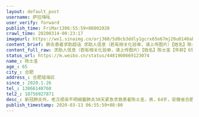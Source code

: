 ```yaml
---
layout: default_post
username: 萨拉嗨吆
user_verify: forward
publish_time: FriMar1306:55:59+08002020
crawl_time: 20200314-00:23:17
imageurl: https://wx1.sinaimg.cn/orj360/5d0cb3ddly1gcrx65o67mj20u0140abl.jpg,https://wx3.sinaimg.cn/orj360/5d0cb3ddly1gcrx66oc4bj20u01o0dv0.jpg,https://wx4.sinaimg.cn/orj360/5d0cb3ddly1gcrx67sfodj20u01o047k.jpg,https://wx3.sinaimg.cn/orj360/5d0cb3ddly1gcrx68xeqwj20u01o0gu8.jpg,https://wx1.sinaimg.cn/orj360/5d0cb3ddly1gcrx69s5pqj20u01o0qb5.jpg,https://wx3.sinaimg.cn/orj360/5d0cb3ddly1gcrx6as1ioj20u01o0wne.jpg,https://wx4.sinaimg.cn/orj360/5d0cb3ddly1gcrx6c5w1sj20u01o0n5y.jpg,https://wx3.sinaimg.cn/orj360/5d0cb3ddly1gcrx6cx11ij20u01o047j.jpg,https://wx4.sinaimg.cn/orj360/5d0cb3ddly1gcrx6dvqbpj20u01o0ap6.jpg
content_brief: 肺炎患者求助超话 求助人信息（若有相关化验单，请上传图片）【姓名】陈士圣【年龄】65【所在城市】合肥【所在小区、社区】合肥瑶海区【患病时间】2020.1.26【联系方式】●●●【其他紧急联系人】●●●【病情描述】新冠肺炎外，老汉感染不明细菌肺炎30天紧急求救 患者陈士圣， ...全文
content_full_raw: 求助人信息（若有相关化验单，请上传图片）【姓名】陈士圣【年龄】65【所在城市】合肥【所在小区、社区】合肥瑶海区【患病时间】2020.1.26【联系方式】●●●【其他紧急联系人】●●●【病情描述】新冠肺炎外，老汉感染不明细菌肺炎30天紧急求救患者陈士圣，男，64岁，安徽省合肥市肥东县古城镇陈兴人。发病前一直在家以种地为生，身体状况良好。2020年1月26日（年初二）至2月3日（年初十）期间，间断性发烧，先后两次前往县医院检查无果，并排除了新型冠状病毒肺炎的可能。2月9日前往安徽省立医院检查，再次排除了新型冠状病毒肺炎。期间一直交错高低烧不退，2月12日省立医院住院后开展全面检查，发现有肝部硬化积液现象，后又诊断出“脓毒血症”并有细菌感染肺部炎症。2月15日出现休克现象随即转入重症监护室。在经过十多天的紧急治疗后，其它症状均有所缓解和控制，但肺部不明细菌感染的炎症一直无法得到控制。多次进行肺部细菌培养，至今仍未明确感染细菌，肺部影像呈现白化现象严重，截止住院30天，患者高低烧间断持续。患者住院期间，大小便不能自理，医院曾让家人两次病危签字。现我们向社会各界特别是医务工作者、医学专家学者们，发出紧急求救信号“新冠肺炎外，老汉感染不明细菌肺炎，谁来救救他…”。希望能早日明确病情，搞清楚具体细菌感染病因，请大家转发此求救信号吧。陈士圣，一个地道的庄稼人，别人眼中他是一个勤劳善良，有点文化和小幽默的男人。老汉一辈子脸朝黄土背朝天，在家勤勤恳恳的种那几亩地，去过县城和省会合肥，就再也没有出过远门了。原本家庭在周围十里八乡穷的能排上号，在经过这个庄稼汉含辛茹苦三十年左右的努力和付出后，前些年在村子里也盖了几间小房，可一直疲于奔命忙于生计，至今盖好的房子也没来得及粉刷。陈士圣老汉为人有着乡下农村人的朴实和热情，遇人总爱憨笑主动打招呼，有乡里乡亲来串门时，总是非常客气谦虚的引人进屋落座。如果是在饭间，他一定会用尽全力邀请串门的乡亲坐在桌上吃两口热乎菜或喝一杯小酒。对待晚一辈，他总是爱惜有佳，喜欢和年轻人做成朋友。他虽然读书不多，但非常爱好哲学，总是能在与晚辈的交流沟通中，用一些简单的辩证唯物主义观点，去帮助晚辈分析问题和解决问题。在家族或乡亲们遇到一些困难和疑问时，他总是喜欢第一个站出来说话，给他人帮助，为他人排忧解难。正是陈士圣多年来能如此待人做事，当他病倒的消息传来时，很多身边人都开始行动了起来，有的不止一次希望前往医院来探望，有的把几千上万元的治疗费用直接汇款过来，让他看病，支持他战胜病魔。当然少部分人的力量还是有限的，自从陈士圣住省立医院以来，已一月有余，每天几千甚至上万元的治疗费用，几乎已经让这个原本并不富裕的家庭陷入绝境之地。由于至今仍未明确是某种细菌感染，陈士圣间断性发烧已经一个多月了，现在依然没有得到有效控制。未来究竟什么时候是一个尽头，每天高昂的医疗费用，这究竟是一个什么样的细菌感染，是一个什么样的病等，这些问题都成为了陈士圣想要活着路上的绊脚石。现我们向社会各界特别是医务工作者、医学专家学者们，发出紧急求救信号“新冠肺炎外，庄稼汉感染不明细菌肺炎，谁来救救他…”。让我们献出我们的爱心，转发传递我们的爱心吧，您一个小小的举动，不仅会温暖一个世界，还会给黑暗中的人带来光明！2020.3.13合肥
status_url: https://m.weibo.cn/status/4481908669123074
name_: 陈士圣
age_: 65
city_: 合肥
address_: 合肥瑶海区
since_: 2020.1.26
tel_: 13866148760
tel2_: 18756927871
desc_: 新冠肺炎外，老汉感染不明细菌肺炎30天紧急求救患者陈士圣，男，64岁，安徽省合肥市肥东县古城镇陈兴人。发病前一直在家以种地为生，身体状况良好。2020年1月26日（年初二）至2月3日（年初十）期间，间断性发烧，先后两次前往县医院检查无果，并排除了新型冠状病毒肺炎的可能。2月9日前往安徽省立医院检查，再次排除了新型冠状病毒肺炎。期间一直交错高低烧不退，2月12日省立医院住院后开展全面检查，发现有肝部硬化积液现象，后又诊断出“脓毒血症”并有细菌感染肺部炎症。2月15日出现休克现象随即转入重症监护室。在经过十多天的紧急治疗后，其它症状均有所缓解和控制，但肺部不明细菌感染的炎症一直无法得到控制。多次进行肺部细菌培养，至今仍未明确感染细菌，肺部影像呈现白化现象严重，截止住院30天，患者高低烧间断持续。患者住院期间，大小便不能自理，医院曾让家人两次病危签字。现我们向社会各界特别是医务工作者、医学专家学者们，发出紧急求救信号“新冠肺炎外，老汉感染不明细菌肺炎，谁来救救他…”。希望能早日明确病情，搞清楚具体细菌感染病因，请大家转发此求救信号吧。陈士圣，一个地道的庄稼人，别人眼中他是一个勤劳善良，有点文化和小幽默的男人。老汉一辈子脸朝黄土背朝天，在家勤勤恳恳的种那几亩地，去过县城和省会合肥，就再也没有出过远门了。原本家庭在周围十里八乡穷的能排上号，在经过这个庄稼汉含辛茹苦三十年左右的努力和付出后，前些年在村子里也盖了几间小房，可一直疲于奔命忙于生计，至今盖好的房子也没来得及粉刷。陈士圣老汉为人有着乡下农村人的朴实和热情，遇人总爱憨笑主动打招呼，有乡里乡亲来串门时，总是非常客气谦虚的引人进屋落座。如果是在饭间，他一定会用尽全力邀请串门的乡亲坐在桌上吃两口热乎菜或喝一杯小酒。对待晚一辈，他总是爱惜有佳，喜欢和年轻人做成朋友。他虽然读书不多，但非常爱好哲学，总是能在与晚辈的交流沟通中，用一些简单的辩证唯物主义观点，去帮助晚辈分析问题和解决问题。在家族或乡亲们遇到一些困难和疑问时，他总是喜欢第一个站出来说话，给他人帮助，为他人排忧解难。正是陈士圣多年来能如此待人做事，当他病倒的消息传来时，很多身边人都开始行动了起来，有的不止一次希望前往医院来探望，有的把几千上万元的治疗费用直接汇款过来，让他看病，支持他战胜病魔。当然少部分人的力量还是有限的，自从陈士圣住省立医院以来，已一月有余，每天几千甚至上万元的治疗费用，几乎已经让这个原本并不富裕的家庭陷入绝境之地。由于至今仍未明确是某种细菌感染，陈士圣间断性发烧已经一个多月了，现在依然没有得到有效控制。未来究竟什么时候是一个尽头，每天高昂的医疗费用，这究竟是一个什么样的细菌感染，是一个什么样的病等，这些问题都成为了陈士圣想要活着路上的绊脚石。现我们向社会各界特别是医务工作者、医学专家学者们，发出紧急求救信号“新冠肺炎外，庄稼汉感染不明细菌肺炎，谁来救救他…”。让我们献出我们的爱心，转发传递我们的爱心吧，您一个小小的举动，不仅会温暖一个世界，还会给黑暗中的人带来光明！2020.3.13合肥
publish_timestamp: 2020-03-13 06:55:59+08:00
---
```

